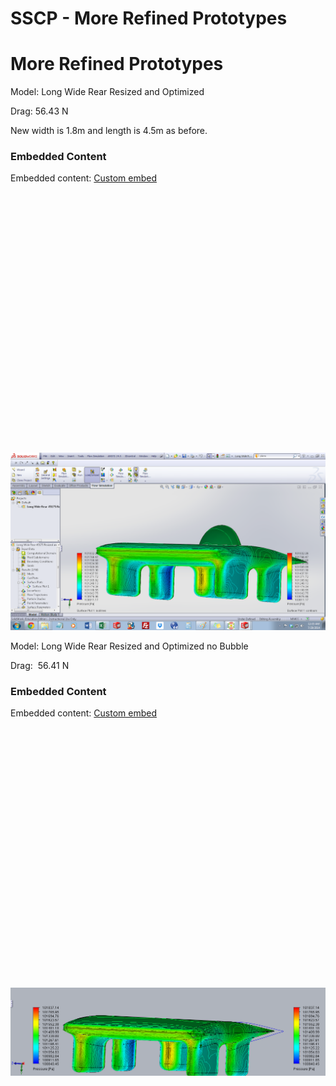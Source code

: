 # SSCP - More Refined Prototypes

# More Refined Prototypes

Model: Long Wide Rear Resized and Optimized

Drag: 56.43 N

New width is 1.8m and length is 4.5m as before. 

### Embedded Content

Embedded content: [Custom embed]()

<iframe width="100%" height="400" src="" frameborder="0"></iframe>

![](../../../../../assets/image_a52adebb9e.png)

Model: Long Wide Rear Resized and Optimized no Bubble

Drag:  56.41 N

### Embedded Content

Embedded content: [Custom embed]()

<iframe width="100%" height="400" src="" frameborder="0"></iframe>

![](../../../../../assets/image_76c4229dd9.png)

